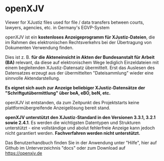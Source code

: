 # openXJV
Viewer for XJustiz files used for file / data transfers between courts, lawyers, agencies, etc. in  Germany's EGVP-System

openXJV ist ein **kostenloses Anzeigeprogramm für XJustiz-Dateien**, die im Rahmen des elektronischen Rechtsverkehrs bei der Übertragung von Dokumenten Verwendung finden.

Dies ist z. B. **für die Akteneinsicht in Akten der Bundesanstalt für Arbeit (BA)** relevant, 
  da diese auf elektronischem Wege lediglich Einzeldateien mit einem begleitenden XJustiz-Datensatz übermittelt. Erst das Auslesen des Datensatzes erzeugt aus der übermittelten "Dateisammlung" wieder eine sinnvolle Aktendarstellung.

**Es eignet sich auch zur Anzeige beliebiger XJustiz-Datensätze der "Schriftgutübermittlung" über beA, eBO, beN, etc.** 

openXJV ist entstanden, da zum Zeitpunkt des Projektstarts keine plattformübergreifende Anzeigelösung bereit stand.
  
**openXJV unterstützt den XJustiz-Standard in den Versionen 3.3.1, 3.2.1 sowie 2.4.1**. Es werden die wichtigsten Datentypen und Strukturen unterstützt - eine vollständige und abolut fehlerfreie Anzeige kann jedoch nicht garantiert werden. 
**Fachverfahren werden nicht unterstützt.**

Das Benutzerhandbuch finden Sie in der Anwendung unter "Hilfe", hier auf Github im Unterverzeichnis "docs" 
oder zum Download auf https://openxjv.de  